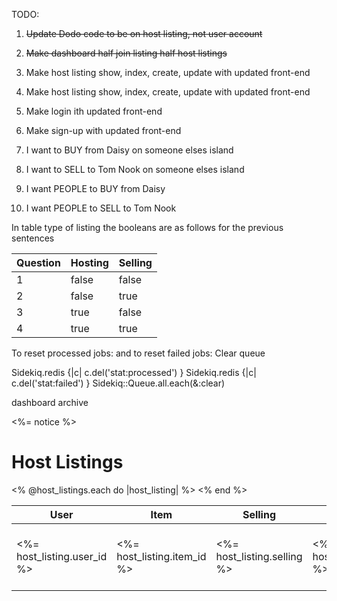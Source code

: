 TODO:
1) ~~Update Dodo code to be on host listing, not user account~~
2) ~~Make dashboard half join listing half host listings~~
3) Make host listing show, index, create, update with updated front-end
4) Make host listing show, index, create, update with updated front-end
5) Make login ith updated front-end
6) Make sign-up with updated front-end

1) I want to BUY from Daisy on someone elses island
2) I want to SELL to Tom Nook on someone elses island
3) I want PEOPLE to BUY from Daisy
4) I want PEOPLE to SELL to Tom Nook

In table type of listing the booleans are as follows for the previous sentences

| Question | Hosting | Selling |
|----------|---------|---------|
| 1        | false   | false   |
| 2        | false   | true    |
| 3        | true    | false   |
| 4        | true    | true    |


To reset processed jobs:
and to reset failed jobs:
Clear queue

Sidekiq.redis {|c| c.del('stat:processed') }
Sidekiq.redis {|c| c.del('stat:failed') }
Sidekiq::Queue.all.each(&:clear)


dashboard archive

<p id="notice"><%= notice %></p>

<h1>Host Listings</h1>

<table>
  <thead>
    <tr>
      <th>User</th>
      <th>Item</th>
      <th>Selling</th>
      <th>Amount</th>
      <th>Start date</th>
      <th>End date</th>
      <th>Max users</th>
      <th>Allowed users</th>
      <th colspan="3"></th>
    </tr>
  </thead>

  <tbody>
    <% @host_listings.each do |host_listing| %>
      <tr>
        <td><%= host_listing.user_id %></td>
        <td><%= host_listing.item_id %></td>
        <td><%= host_listing.selling %></td>
        <td><%= host_listing.amount %></td>
        <td><%= host_listing.start_date %></td>
        <td><%= host_listing.end_date %></td>
        <td><%= "#{host_listing.total_join_listings_in_queue.count} / #{host_listing.max_users}" %></td>
        <td><%= "#{host_listing.currently_on_island.size} / #{host_listing.allowed_users}" %></td>
        <td><%= link_to 'Show', host_listing %></td>
      </tr>
    <% end %>
  </tbody>
</table>

<br>